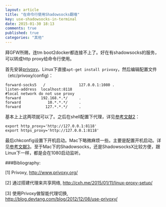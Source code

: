```yaml
---
layout: article
title: "在命令行使用Shadowsocks翻墙"
key: use-shadowsocks-in-terminal
date: 2015-01-30 18:13
comments: true
published: true
categories: "其他"
---
```

  拜GFW所赐，连tm boot2docker都连接不上了。好在有shadowsocks的服务，可以转成http proxy给命令行使用。

  首先安装[privoxy][1]。Linux下直接`apt-get install privoxy`，然后编辑配置文件（etc/privoxy/config)：

    forward-socks5   /               127.0.0.1:1080 .
	listen-address  localhost:8118
	#local network do not use proxy
	forward         192.168.*.*/     .
    forward            10.*.*.*/     .
    forward           127.*.*.*/     .


  基本上上这两项就可以了。之后在shell配置下代理，详见[参考文献2][2]：

  	export http_proxy='http://127.0.0.1:8118'
	export https_proxy='http://127.0.0.1:8118'


  最后chkconfig设置下开机启动。Mac下略微麻烦一些。主要是配置开机启动。详见[参考文献3][3]。至于Mac下的Shadowsocks，还是ShadowsocksX比较方便，跟Linux下一样，都是会在1080启动监听。

[1]: http://www.privoxy.org/   "Privoxy"
[2]: http://cxh.me/2015/01/11/linux-proxy-setup/ "通过搭建代理来共享网络"
[3]: http://blog.devtang.com/blog/2012/12/08/use-privoxy/ "使用Privoxy做智能代理切换"

###Bibliography:

  \[1] Privoxy, <http://www.privoxy.org/>

  \[2] 通过搭建代理来共享网络, <http://cxh.me/2015/01/11/linux-proxy-setup/>

  \[3] 使用Privoxy做智能代理切换, <http://blog.devtang.com/blog/2012/12/08/use-privoxy/>
